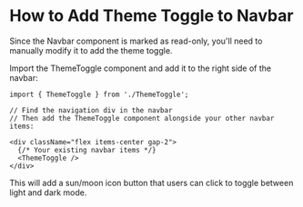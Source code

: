 
# How to Add Theme Toggle to Navbar

Since the Navbar component is marked as read-only, you'll need to manually modify it to add the theme toggle.

Import the ThemeToggle component and add it to the right side of the navbar:

```tsx
import { ThemeToggle } from './ThemeToggle';

// Find the navigation div in the navbar
// Then add the ThemeToggle component alongside your other navbar items:

<div className="flex items-center gap-2">
  {/* Your existing navbar items */}
  <ThemeToggle />
</div>
```

This will add a sun/moon icon button that users can click to toggle between light and dark mode.
